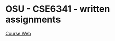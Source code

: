 # OSU - CSE6341 - written assignments

[Course Web](https://sites.google.com/view/rountev/cse-6341)
